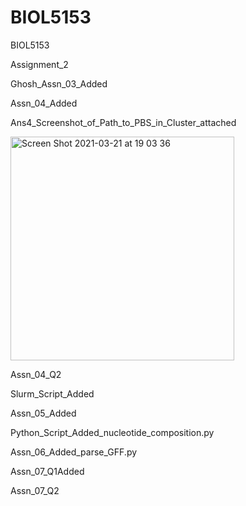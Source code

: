 # BIOL5153
BIOL5153 

Assignment_2


Ghosh_Assn_03_Added


Assn_04_Added

Ans4_Screenshot_of_Path_to_PBS_in_Cluster_attached

<img width="358" alt="Screen Shot 2021-03-21 at 19 03 36" src="https://user-images.githubusercontent.com/79120683/111928690-59171a80-8a82-11eb-85a2-99aab1863e3a.png">

Assn_04_Q2

Slurm_Script_Added

Assn_05_Added

Python_Script_Added_nucleotide_composition.py

Assn_06_Added_parse_GFF.py

Assn_07_Q1Added

Assn_07_Q2
